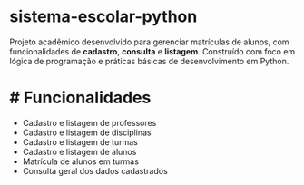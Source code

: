 # sistema-escolar-python  

Projeto acadêmico desenvolvido para gerenciar matrículas de alunos, com funcionalidades de **cadastro**, **consulta** e **listagem**. Construído com foco em lógica de programação e práticas básicas de desenvolvimento em Python.

# # Funcionalidades  

- Cadastro e listagem de professores
- Cadastro e listagem de disciplinas
- Cadastro e listagem de turmas
- Cadastro e listagem de alunos
- Matrícula de alunos em turmas
- Consulta geral dos dados cadastrados
